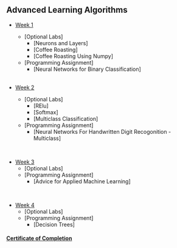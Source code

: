 ## Advanced Learning Algorithms

- [Week 1](/C2%20-%20Advanced%20Learning%20Algorithms/week1)
    - [Optional Labs]
      - [Neurons and Layers]
      - [Coffee Roasting]
      - [Coffee Roasting Using Numpy]
    - [Programming Assignment]
      - [Neural Networks for Binary Classification]
  

  <br/>

- [Week 2](/C2%20-%20Advanced%20Learning%20Algorithms/week2)
    - [Optional Labs]
        - [RElu]
        - [Softmax]
        - [Multiclass Classification]
    - [Programming Assignment]
      - [Neural Networks For Handwritten Digit Recogonition - Multiclass]
    

<br/>

- [Week 3](/C2%20-%20Advanced%20Learning%20Algorithms/week3)
    - [Optional Labs]
    - [Programming Assignment]
        - [Advice for Applied Machine Learning]

<br/>


- [Week 4](/C2%20-%20Advanced%20Learning%20Algorithms/week4)
    - [Optional Labs]
    - [Programming Assignment]
        - [Decision Trees]

#### [Certificate of Completion](https://www.coursera.org/account/accomplishments/certificate/DGERNQ47S2TD)        

